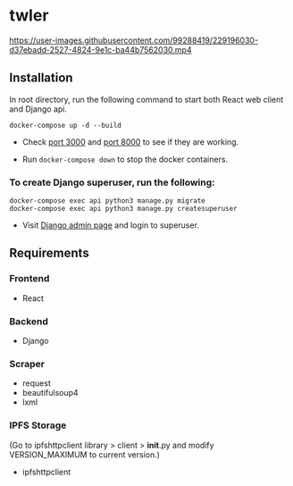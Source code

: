 # twler


https://user-images.githubusercontent.com/99288419/229196030-d37ebadd-2527-4824-9e1c-ba44b7562030.mp4


## Installation

In root directory, run the following command to start both React web client and Django api.

```
docker-compose up -d --build
```

- Check [port 3000](http://localhost:3000/) and [port 8000](http://localhost:8000/) to see if they are working.

- Run `docker-compose down` to stop the docker containers.

### To create Django superuser, run the following:

```
docker-compose exec api python3 manage.py migrate
docker-compose exec api python3 manage.py createsuperuser
```

- Visit [Django admin page](http://localhost:8000/admin) and login to superuser.

## Requirements

### Frontend

- React

### Backend

- Django

### Scraper

- request
- beautifulsoup4
- lxml

### IPFS Storage

(Go to ipfshttpclient library > client > **init**.py and modify VERSION_MAXIMUM to current version.)

- ipfshttpclient
